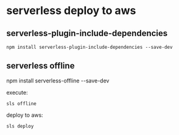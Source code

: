 # serverless deploy to aws

## serverless-plugin-include-dependencies
    npm install serverless-plugin-include-dependencies --save-dev

## serverless offline
npm install serverless-offline --save-dev

execute:

    sls offline


deploy to aws:
    
    sls deploy

